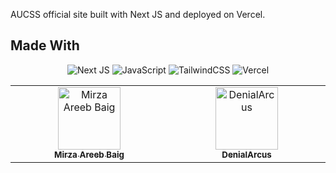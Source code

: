 AUCSS official site built with Next JS and deployed on Vercel. <Link will be here>

## Made With
<div align="center">
  
  ![Next JS](https://img.shields.io/badge/Next-black?style=for-the-badge&logo=next.js&logoColor=white)
  ![JavaScript](https://img.shields.io/badge/JavaScript-323330?style=for-the-badge&logo=javascript&logoColor=F7DF1E)
  ![TailwindCSS](https://img.shields.io/badge/tailwindcss-%2338B2AC.svg?style=for-the-badge&logo=tailwind-css&logoColor=white)
  ![Vercel](https://img.shields.io/badge/vercel-%23000000.svg?style=for-the-badge&logo=vercel&logoColor=white)
  
</div>

<table>
  <tbody>
    <tr>
      <td align="center" valign="top" width="14.28%"><a href="https://whoamirza.vercel.app/"><img src="https://avatars.githubusercontent.com/u/1500684?v=3?s=100" width="100px;" alt="Mirza Areeb Baig"/><br /><sub><b>Mirza Areeb Baig</b></sub></a><br/></td>
      <td align="center" valign="top" width="14.28%"><a href="https://github.com/DenialArcus"><img src="https://avatars.githubusercontent.com/u/3869412?v=3?s=100" width="100px;" alt="DenialArcus"/><br /><sub><b>DenialArcus</b></sub></a><br /></td>
    </tr>
  </tbody>
</table>




